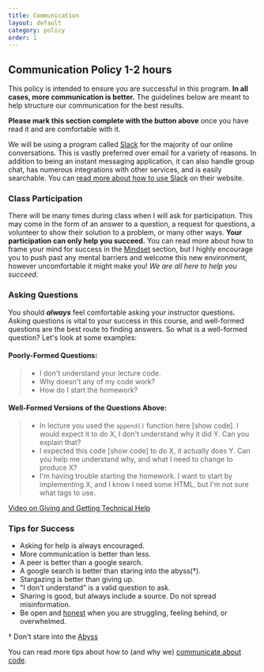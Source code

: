 ```yaml
---
title: Communication
layout: default
category: policy
order: 1
---
```


## Communication Policy <time class='estimate'>1-2 hours</time>

This policy is intended to ensure you are successful in this program. **In all cases, more communication is better.** The guidelines below are meant to help structure our communication for the best results.

**Please mark this section complete with the button above** once you have read it and are comfortable with it.

We will be using a program called [Slack](https://slack.com/downloads) for the majority of our online conversations. This is vastly preferred over email for a variety of reasons. In addition to being an instant messaging application, it can also handle group chat, has numerous integrations with other services, and is easily searchable. You can [read more about how to use Slack](https://get.slack.help/hc/en-us/categories/202622877-Slack-Guides) on their website.

### Class Participation

There will be many times during class when I will ask for participation. This may come in the form of an answer to a question, a request for questions, a volunteer to show their solution to a problem, or many other ways. **Your participation can only help you succeed.** You can read more about how to frame your mind for success in the [Mindset]({{site.baseurl}}/sections/mindset.html) section, but I highly encourage you to push past any mental barriers and welcome this new environment, however uncomfortable it might make you! _We are all here to help you succeed._

### Asking Questions

You should _**always**_ feel comfortable asking your instructor questions. Asking questions is vital to your success in this course, and well-formed questions are the best route to finding answers. So what is a well-formed question? Let's look at some examples:

#### Poorly-Formed Questions:  

> * I don't understand your lecture code.
> * Why doesn't any of my code work?
> * How do I start the homework?

#### Well-Formed Versions of the Questions Above:

> * In lecture you used the `append()` function here [show code]. I would expect it to do X, I don't understand why it did Y. Can you explain that?
> * I expected this code [show code] to do X, it actually does Y. Can you help me understand why, and what I need to change to produce X?
> * I'm having trouble starting the homework. I want to start by implementing X, and I know I need some HTML, but I'm not sure what tags to use.

<a href='https://www.youtube.com/watch?v=hY14Er6JX2s' class='btn btn-primary'>Video on Giving and Getting Technical Help</a>

### Tips for Success

* Asking for help is always encouraged.
* More communication is better than less.
* A peer is better than a google search.
* A google search is better than staring into the abyss(†).
* Stargazing is better than giving up.
* "I don't understand" is a valid question to ask.
* Sharing is good, but always include a source. Do not spread misinformation.
* Be open and [honest](honesty.html) when you are struggling, feeling behind, or overwhelmed.

† Don't stare into the [Abyss](http://blog.8thlight.com/justin-herrick/2012/09/18/adapting-to-change.html)

You can read more tips about how to (and why we) [communicate about code]({{site.baseurl}}/sections/code_communication.html).
